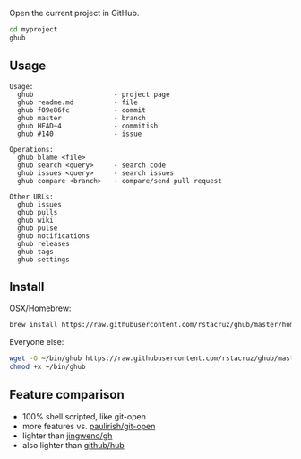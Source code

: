 Open the current project in GitHub.

```sh
cd myproject
ghub
```

## Usage

```
Usage:
  ghub                    - project page
  ghub readme.md          - file
  ghub f09e86fc           - commit
  ghub master             - branch
  ghub HEAD~4             - commitish
  ghub #140               - issue

Operations:
  ghub blame <file>
  ghub search <query>     - search code
  ghub issues <query>     - search issues
  ghub compare <branch>   - compare/send pull request

Other URLs:
  ghub issues
  ghub pulls
  ghub wiki
  ghub pulse
  ghub notifications
  ghub releases
  ghub tags
  ghub settings
```

## Install

OSX/Homebrew:

```sh
brew install https://raw.githubusercontent.com/rstacruz/ghub/master/homebrew/ghub.rb
```

Everyone else:

```sh
wget -O ~/bin/ghub https://raw.githubusercontent.com/rstacruz/ghub/master/bin/ghub
chmod +x ~/bin/ghub
```

## Feature comparison

* 100% shell scripted, like git-open
* more features vs. [paulirish/git-open](https://github.com/paulirish/git-open)
* lighter than [jingweno/gh](https://github.com/jingweno/gh)
* also lighter than [github/hub](https://github.com/github/hub)
